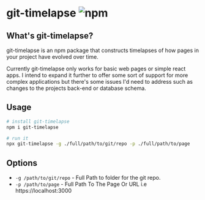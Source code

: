 # git-timelapse ![npm](https://img.shields.io/npm/v/git-timelapse)


## What's git-timelapse?

git-timelapse is an npm package that constructs timelapses of how pages in your project have evolved over time.

Currently git-timelapse only works for basic web pages or simple react apps. I intend to expand it further to offer some sort of support for more complex applications but there's some issues I'd need to address such as changes to the projects back-end or database schema.


## Usage

```sh
# install git-timelapse
npm i git-timelapse

# run it 
npx git-timelapse -g ./full/path/to/git/repo -p ./full/path/to/page 
```

## Options

- `-g /path/to/git/repo` - Full Path to folder for the git repo.
- `-p /path/to/page` - Full Path To The Page Or URL i.e https://localhost:3000
